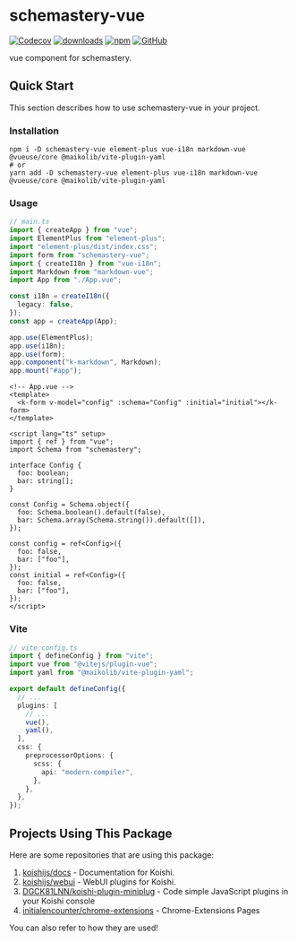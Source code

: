 # schemastery-vue

[![Codecov](https://img.shields.io/codecov/c/github/shigma/schemastery?style=flat-square)](https://codecov.io/gh/shigma/schemastery)
[![downloads](https://img.shields.io/npm/dm/schemastery-vue?style=flat-square)](https://www.npmjs.com/package/schemastery-vue)
[![npm](https://img.shields.io/npm/v/schemastery-vue?style=flat-square)](https://www.npmjs.com/package/schemastery-vue)
[![GitHub](https://img.shields.io/github/license/shigma/schemastery?style=flat-square)](https://github.com/shigma/schemastery/blob/master/LICENSE)

vue component for schemastery.

## Quick Start

This section describes how to use schemastery-vue in your project.

### Installation

```shell
npm i -D schemastery-vue element-plus vue-i18n markdown-vue @vueuse/core @maikolib/vite-plugin-yaml
# or
yarn add -D schemastery-vue element-plus vue-i18n markdown-vue @vueuse/core @maikolib/vite-plugin-yaml
```

### Usage

```ts
// main.ts
import { createApp } from "vue";
import ElementPlus from "element-plus";
import "element-plus/dist/index.css";
import form from "schemastery-vue";
import { createI18n } from "vue-i18n";
import Markdown from "markdown-vue";
import App from "./App.vue";

const i18n = createI18n({
  legacy: false,
});
const app = createApp(App);

app.use(ElementPlus);
app.use(i18n);
app.use(form);
app.component("k-markdown", Markdown);
app.mount("#app");
```

```vue
<!-- App.vue -->
<template>
  <k-form v-model="config" :schema="Config" :initial="initial"></k-form>
</template>

<script lang="ts" setup>
import { ref } from "vue";
import Schema from "schemastery";

interface Config {
  foo: boolean;
  bar: string[];
}

const Config = Schema.object({
  foo: Schema.boolean().default(false),
  bar: Schema.array(Schema.string()).default([]),
});

const config = ref<Config>({
  foo: false,
  bar: ["foo"],
});
const initial = ref<Config>({
  foo: false,
  bar: ["foo"],
});
</script>
```

### Vite

```ts
// vite.config.ts
import { defineConfig } from "vite";
import vue from "@vitejs/plugin-vue";
import yaml from "@maikolib/vite-plugin-yaml";

export default defineConfig({
  // ...
  plugins: [
    // ...
    vue(),
    yaml(),
  ],
  css: {
    preprocessorOptions: {
      scss: {
        api: "modern-compiler",
      },
    },
  },
});
```

## Projects Using This Package

Here are some repositories that are using this package:

1. [koishijs/docs](https://github.com/koishijs/docs/blob/main/.vitepress/theme/index.ts) - Documentation for Koishi.
2. [koishijs/webui](https://github.com/koishijs/webui/blob/main/packages/components/client/form/index.ts) - WebUI plugins for Koishi.
3. [DGCK81LNN/koishi-plugin-miniplug](https://github.com/DGCK81LNN/koishi-plugin-miniplug/blob/main/plugins/codemirror/client/components/codemirror.vue) - Code simple JavaScript plugins in your Koishi console
4. [initialencounter/chrome-extensions](https://github.com/initialencounter/chrome-extensions/blob/master/lims/src/options/src/main.ts) - Chrome-Extensions Pages

You can also refer to how they are used!
